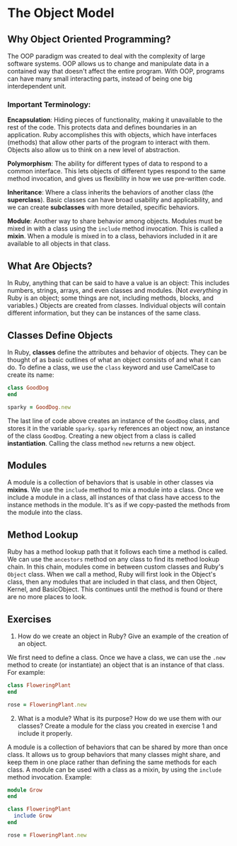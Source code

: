 # The Object Model

## Why Object Oriented Programming?

The OOP paradigm was created to deal with the complexity of large software systems.
OOP allows us to change and manipulate data in a contained way that doesn't affect the entire program.
With OOP, programs can have many small interacting parts, instead of being one big interdependent unit.

### Important Terminology:

**Encapsulation**: Hiding pieces of functionality, making it unavailable to the rest of the code. This protects data and defines boundaries in an application.
Ruby accomplishes this with objects, which have interfaces (methods) that allow other parts of the program to interact with them.
Objects also allow us to think on a new level of abstraction.

**Polymorphism**: The ability for different types of data to respond to a common interface.
This lets objects of different types respond to the same method invocation, and gives us flexibility in how we use pre-written code.

**Inheritance**: Where a class inherits the behaviors of another class (the **superclass**).
Basic classes can have broad usability and applicability, and we can create **subclasses** with more detailed, specific behaviors.

**Module**: Another way to share behavior among objects. Modules must be mixed in with a class using the `include` method invocation. This is called a **mixin**.
When a module is mixed in to a class, behaviors included in it are available to all objects in that class.

## What Are Objects?

In Ruby, anything that can be said to have a value is an object: This includes numbers, strings, arrays, and even classes and modules.
(Not _everything_ in Ruby is an object; some things are not, including methods, blocks, and variables.)
Objects are created from classes. Individual objects will contain different information, but they can be instances of the same class.

## Classes Define Objects

In Ruby, **classes** define the attributes and behavior of objects.
They can be thought of as basic outlines of what an object consists of and what it can do.
To define a class, we use the `class` keyword and use CamelCase to create its name:

```ruby
class GoodDog
end

sparky = GoodDog.new
```

The last line of code above creates an instance of the `GoodDog` class, and stores it in the variable `sparky`. `sparky` references an object now, an instance of the class `GoodDog`.
Creating a new object from a class is called **instantiation**.
Calling the class method `new` returns a new object.

## Modules

A module is a collection of behaviors that is usable in other classes via **mixins**.
We use the `include` method to mix a module into a class.
Once we include a module in a class, all instances of that class have access to the instance methods in the module. It's as if we copy-pasted the methods from the module into the class.

## Method Lookup

Ruby has a method lookup path that it follows each time a method is called.
We can use the `ancestors` method on any class to find its method lookup chain.
In this chain, modules come in between custom classes and Ruby's `Object` class.
When we call a method, Ruby will first look in the Object's class, then any modules that are included in that class, and then Object, Kernel, and BasicObject. This continues until the method is found or there are no more places to look.

## Exercises

1. How do we create an object in Ruby? Give an example of the creation of an object.

We first need to define a class. Once we have a class, we can use the `.new` method to create (or instantiate) an object that is an instance of that class.
For example:

```ruby
class FloweringPlant
end

rose = FloweringPlant.new
```

2. What is a module? What is its purpose? How do we use them with our classes? Create a module for the class you created in exercise 1 and include it properly.

A module is a collection of behaviors that can be shared by more than once class. It allows us to group behaviors that many classes might share, and keep them in one place rather than defining the same methods for each class.
A module can be used with a class as a mixin, by using the `include` method invocation.
Example:

```ruby
module Grow
end

class FloweringPlant
  include Grow
end

rose = FloweringPlant.new
```

